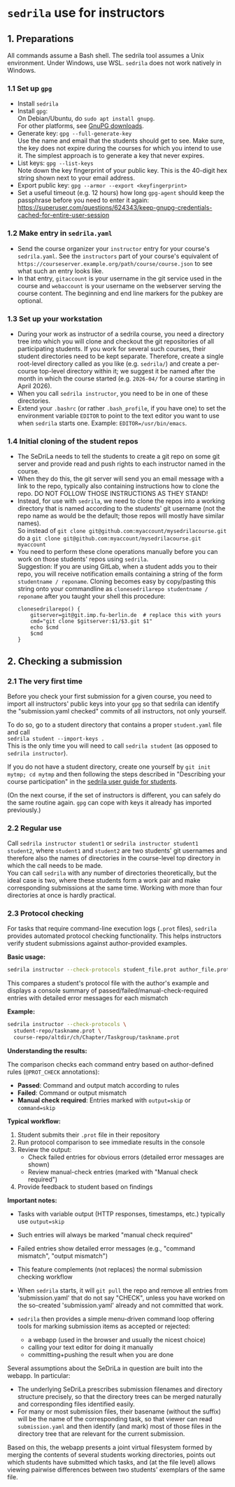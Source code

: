 # `sedrila` use for instructors

## 1. Preparations

All commands assume a Bash shell.
The sedrila tool assumes a Unix environment.
Under Windows, use WSL. `sedrila` does not work natively in Windows.

### 1.1 Set up `gpg`

- Install `sedrila`
- Install `gpg`:  
  On Debian/Ubuntu, do `sudo apt install gnupg`.  
  For other platforms, see [GnuPG downloads](https://gnupg.org/download/index.html).
- Generate key: `gpg --full-generate-key`  
  Use the name and email that the students should get to see.
  Make sure, the key does not expire during the courses for which you intend to use it.
  The simplest approach is to generate a key that never expires.
- List keys: `gpg --list-keys`    
  Note down the key fingerprint of your public key.
  This is the 40-digit hex string shown next to your email address. 
- Export public key:  `gpg --armor --export <keyfingerprint>`  
- Set a useful timeout (e.g. 12 hours) how long `gpg-agent` should keep the passphrase before
  you need to enter it again:  
  https://superuser.com/questions/624343/keep-gnupg-credentials-cached-for-entire-user-session


### 1.2 Make entry in `sedrila.yaml`

- Send the course organizer your `instructor` entry for your course's `sedrila.yaml`.
  See the `instructors` part of your course's equivalent of
  `https://courseserver.example.org/path/course/course.json`
  to see what such an entry looks like.
- In that entry, `gitaccount` is your username in the git service used in the course
  and `webaccount` is your username on the webserver serving the course content.
  The beginning and end line markers for the pubkey are optional.


### 1.3 Set up your workstation

- During your work as instructor of a sedrila course, 
  you need a directory tree into which you will clone and checkout the git repositories
  of all participating students.
  If you work for several such courses, their student directories need to be kept separate.
  Therefore, create a single root-level directory called as you like (e.g. `sedrila/`)
  and create a per-course top-level directory within it; we suggest it be named after the month in which the
  course started (e.g. `2026-04/` for a course starting in April 2026).
- When you call `sedrila instructor`, you need to be in one of these directories.
- Extend your `.bashrc` (or rather `.bash_profile`, if you have one) to set the
  environment variable `EDITOR` to point to the text editor you want to use when 
  `sedrila` starts one. Example: `EDITOR=/usr/bin/emacs`.


### 1.4 Initial cloning of the student repos

- The SeDriLa needs to tell the students to create a git repo on some git server
  and provide read and push rights to each instructor named in the course.
- When they do this, the git server will send you an email message with a link to the repo,
  typically also containing instructions how to clone the repo.
  DO NOT FOLLOW THOSE INSTRUCTIONS AS THEY STAND!
- Instead, for use with `sedrila`, we need to clone the repos into a working directory that is
  named according to the students' git username (not the repo name as would be the default;
  those repos will mostly have similar names).  
  So instead of `git clone git@github.com:myaccount/mysedrilacourse.git`  
  do a `git clone git@github.com:myaccount/mysedrilacourse.git myaccount`
- You need to perform these clone operations manually before you can work on those students' repos
  using `sedrila`.  
  Suggestion: If you are using GitLab, when a student adds you to their repo,
  you will receive notification emails containing a string of the form
  `studentname / reponame`.
  Cloning becomes easy by copy/pasting this string onto your commandline as
  `clonesedrilarepo studentname / reponame`
  after you taught your shell this procedure:
  ```
  clonesedrilarepo() {
      gitserver=git@git.imp.fu-berlin.de  # replace this with yours
      cmd="git clone $gitserver:$1/$3.git $1"
      echo $cmd
      $cmd
  }
  ```


## 2. Checking a submission  

### 2.1 The very first time

Before you check your first submission for a given course, you need to import all
instructors' public keys into your `gpg` so that sedrila can identify the 
"submission.yaml checked" commits of all instructors, not only yourself.

To do so, go to a student directory that contains a proper `student.yaml` file
and call  
`sedrila student --import-keys .`  
This is the only time you will need to call `sedrila student` (as opposed to `sedrila instructor`).

If you do not have a student directory, create one yourself by `git init mytmp; cd mytmp`
and then following the steps described in
"Describing your course participation" in the 
[sedrila user guide for students](../students).

(On the next course, if the set of instructors is different, you can safely do the same routine again.
`gpg` can cope with keys it already has imported previously.)

### 2.2 Regular use

Call `sedrila instructor student1` or  `sedrila instructor student1 student2`,
where `student1` and `student2` are two students' git usernames
and therefore also the names of directories in the course-level top directory
in which the call needs to be made.  
You can call `sedrila` with any number of directories theoretically,
but the ideal case is two, where these students form a work pair and make
corresponding submissions at the same time.
Working with more than four directories at once is hardly practical.

### 2.3 Protocol checking

For tasks that require command-line execution logs (`.prot` files), `sedrila` provides automated 
protocol checking functionality. This helps instructors verify student submissions against 
author-provided examples.

**Basic usage:**
```bash
sedrila instructor --check-protocols student_file.prot author_file.prot
```

This compares a student's protocol file with the author's example and displays a console summary 
of passed/failed/manual-check-required entries with detailed error messages for each mismatch

**Example:**
```bash
sedrila instructor --check-protocols \
  student-repo/taskname.prot \
  course-repo/altdir/ch/Chapter/Taskgroup/taskname.prot
```

**Understanding the results:**

The comparison checks each command entry based on author-defined rules (`@PROT_CHECK` annotations):
- **Passed**: Command and output match according to rules
- **Failed**: Command or output mismatch
- **Manual check required**: Entries marked with `output=skip` or `command=skip`

**Typical workflow:**

1. Student submits their `.prot` file in their repository
2. Run protocol comparison to see immediate results in the console
3. Review the output:
   - Check failed entries for obvious errors (detailed error messages are shown)
   - Review manual-check entries (marked with "Manual check required")
4. Provide feedback to student based on findings

**Important notes:**
- Tasks with variable output (HTTP responses, timestamps, etc.) typically use `output=skip`
- Such entries will always be marked "manual check required"
- Failed entries show detailed error messages (e.g., "command mismatch", "output mismatch")
- This feature complements (not replaces) the normal submission checking workflow

- When `sedrila` starts, it will `git pull` the repo and remove all entries from 'submission.yaml'
  that do not say "CHECK", unless you have worked on the so-created 'submission.yaml' already
  and not committed that work.
- `sedrila` then provides a simple menu-driven command loop offering tools for
  marking submission items as accepted or rejected: 
    - a webapp (used in the browser and usually the nicest choice)
    - calling your text editor for doing it manually
    - committing+pushing the result when you are done

Several assumptions about the SeDriLa in question are built into the webapp. In particular:

- The underlying SeDriLa prescribes submission filenames and directory structure precisely, 
  so that the directory trees can be merged naturally and corresponding files identified easily.
- For many or most submission files, their basename (without the suffix) will be the name of the
  corresponding task, so that viewer can read `submission.yaml` and then identify (and mark)
  most of those files in the directory tree that are relevant for the current submission.

Based on this, the webapp presents a joint virtual filesystem formed by merging the contents
of several students working directories, points out which students have submitted which tasks,
and (at the file level) allows viewing pairwise differences between two students' exemplars
of the same file.
